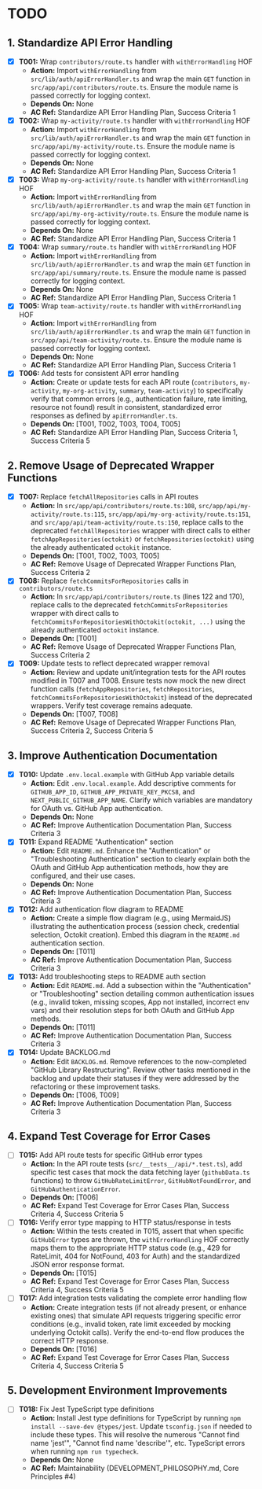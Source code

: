 # TODO

## 1. Standardize API Error Handling
- [x] **T001:** Wrap `contributors/route.ts` handler with `withErrorHandling` HOF
    - **Action:** Import `withErrorHandling` from `src/lib/auth/apiErrorHandler.ts` and wrap the main `GET` function in `src/app/api/contributors/route.ts`. Ensure the module name is passed correctly for logging context.
    - **Depends On:** None
    - **AC Ref:** Standardize API Error Handling Plan, Success Criteria 1
- [x] **T002:** Wrap `my-activity/route.ts` handler with `withErrorHandling` HOF
    - **Action:** Import `withErrorHandling` from `src/lib/auth/apiErrorHandler.ts` and wrap the main `GET` function in `src/app/api/my-activity/route.ts`. Ensure the module name is passed correctly for logging context.
    - **Depends On:** None
    - **AC Ref:** Standardize API Error Handling Plan, Success Criteria 1
- [x] **T003:** Wrap `my-org-activity/route.ts` handler with `withErrorHandling` HOF
    - **Action:** Import `withErrorHandling` from `src/lib/auth/apiErrorHandler.ts` and wrap the main `GET` function in `src/app/api/my-org-activity/route.ts`. Ensure the module name is passed correctly for logging context.
    - **Depends On:** None
    - **AC Ref:** Standardize API Error Handling Plan, Success Criteria 1
- [x] **T004:** Wrap `summary/route.ts` handler with `withErrorHandling` HOF
    - **Action:** Import `withErrorHandling` from `src/lib/auth/apiErrorHandler.ts` and wrap the main `GET` function in `src/app/api/summary/route.ts`. Ensure the module name is passed correctly for logging context.
    - **Depends On:** None
    - **AC Ref:** Standardize API Error Handling Plan, Success Criteria 1
- [x] **T005:** Wrap `team-activity/route.ts` handler with `withErrorHandling` HOF
    - **Action:** Import `withErrorHandling` from `src/lib/auth/apiErrorHandler.ts` and wrap the main `GET` function in `src/app/api/team-activity/route.ts`. Ensure the module name is passed correctly for logging context.
    - **Depends On:** None
    - **AC Ref:** Standardize API Error Handling Plan, Success Criteria 1
- [x] **T006:** Add tests for consistent API error handling
    - **Action:** Create or update tests for each API route (`contributors`, `my-activity`, `my-org-activity`, `summary`, `team-activity`) to specifically verify that common errors (e.g., authentication failure, rate limiting, resource not found) result in consistent, standardized error responses as defined by `apiErrorHandler.ts`.
    - **Depends On:** [T001, T002, T003, T004, T005]
    - **AC Ref:** Standardize API Error Handling Plan, Success Criteria 1, Success Criteria 5

## 2. Remove Usage of Deprecated Wrapper Functions
- [x] **T007:** Replace `fetchAllRepositories` calls in API routes
    - **Action:** In `src/app/api/contributors/route.ts:108`, `src/app/api/my-activity/route.ts:115`, `src/app/api/my-org-activity/route.ts:151`, and `src/app/api/team-activity/route.ts:150`, replace calls to the deprecated `fetchAllRepositories` wrapper with direct calls to either `fetchAppRepositories(octokit)` or `fetchRepositories(octokit)` using the already authenticated `octokit` instance.
    - **Depends On:** [T001, T002, T003, T005]
    - **AC Ref:** Remove Usage of Deprecated Wrapper Functions Plan, Success Criteria 2
- [x] **T008:** Replace `fetchCommitsForRepositories` calls in `contributors/route.ts`
    - **Action:** In `src/app/api/contributors/route.ts` (lines 122 and 170), replace calls to the deprecated `fetchCommitsForRepositories` wrapper with direct calls to `fetchCommitsForRepositoriesWithOctokit(octokit, ...)` using the already authenticated `octokit` instance.
    - **Depends On:** [T001]
    - **AC Ref:** Remove Usage of Deprecated Wrapper Functions Plan, Success Criteria 2
- [x] **T009:** Update tests to reflect deprecated wrapper removal
    - **Action:** Review and update unit/integration tests for the API routes modified in T007 and T008. Ensure tests now mock the new direct function calls (`fetchAppRepositories`, `fetchRepositories`, `fetchCommitsForRepositoriesWithOctokit`) instead of the deprecated wrappers. Verify test coverage remains adequate.
    - **Depends On:** [T007, T008]
    - **AC Ref:** Remove Usage of Deprecated Wrapper Functions Plan, Success Criteria 2, Success Criteria 5

## 3. Improve Authentication Documentation
- [x] **T010:** Update `.env.local.example` with GitHub App variable details
    - **Action:** Edit `.env.local.example`. Add descriptive comments for `GITHUB_APP_ID`, `GITHUB_APP_PRIVATE_KEY_PKCS8`, and `NEXT_PUBLIC_GITHUB_APP_NAME`. Clarify which variables are mandatory for OAuth vs. GitHub App authentication.
    - **Depends On:** None
    - **AC Ref:** Improve Authentication Documentation Plan, Success Criteria 3
- [x] **T011:** Expand README "Authentication" section
    - **Action:** Edit `README.md`. Enhance the "Authentication" or "Troubleshooting Authentication" section to clearly explain both the OAuth and GitHub App authentication methods, how they are configured, and their use cases.
    - **Depends On:** None
    - **AC Ref:** Improve Authentication Documentation Plan, Success Criteria 3
- [x] **T012:** Add authentication flow diagram to README
    - **Action:** Create a simple flow diagram (e.g., using MermaidJS) illustrating the authentication process (session check, credential selection, Octokit creation). Embed this diagram in the `README.md` authentication section.
    - **Depends On:** [T011]
    - **AC Ref:** Improve Authentication Documentation Plan, Success Criteria 3
- [x] **T013:** Add troubleshooting steps to README auth section
    - **Action:** Edit `README.md`. Add a subsection within the "Authentication" or "Troubleshooting" section detailing common authentication issues (e.g., invalid token, missing scopes, App not installed, incorrect env vars) and their resolution steps for both OAuth and GitHub App methods.
    - **Depends On:** [T011]
    - **AC Ref:** Improve Authentication Documentation Plan, Success Criteria 3
- [x] **T014:** Update BACKLOG.md
    - **Action:** Edit `BACKLOG.md`. Remove references to the now-completed "GitHub Library Restructuring". Review other tasks mentioned in the backlog and update their statuses if they were addressed by the refactoring or these improvement tasks.
    - **Depends On:** [T006, T009]
    - **AC Ref:** Improve Authentication Documentation Plan, Success Criteria 3

## 4. Expand Test Coverage for Error Cases
- [ ] **T015:** Add API route tests for specific GitHub error types
    - **Action:** In the API route tests (`src/__tests__/api/*.test.ts`), add specific test cases that mock the data fetching layer (`githubData.ts` functions) to throw `GitHubRateLimitError`, `GitHubNotFoundError`, and `GitHubAuthenticationError`.
    - **Depends On:** [T006]
    - **AC Ref:** Expand Test Coverage for Error Cases Plan, Success Criteria 4, Success Criteria 5
- [ ] **T016:** Verify error type mapping to HTTP status/response in tests
    - **Action:** Within the tests created in T015, assert that when specific `GitHubError` types are thrown, the `withErrorHandling` HOF correctly maps them to the appropriate HTTP status code (e.g., 429 for RateLimit, 404 for NotFound, 403 for Auth) and the standardized JSON error response format.
    - **Depends On:** [T015]
    - **AC Ref:** Expand Test Coverage for Error Cases Plan, Success Criteria 4, Success Criteria 5
- [ ] **T017:** Add integration tests validating the complete error handling flow
    - **Action:** Create integration tests (if not already present, or enhance existing ones) that simulate API requests triggering specific error conditions (e.g., invalid token, rate limit exceeded by mocking underlying Octokit calls). Verify the end-to-end flow produces the correct HTTP response.
    - **Depends On:** [T016]
    - **AC Ref:** Expand Test Coverage for Error Cases Plan, Success Criteria 4, Success Criteria 5

## 5. Development Environment Improvements
- [ ] **T018:** Fix Jest TypeScript type definitions
    - **Action:** Install Jest type definitions for TypeScript by running `npm install --save-dev @types/jest`. Update `tsconfig.json` if needed to include these types. This will resolve the numerous "Cannot find name 'jest'", "Cannot find name 'describe'", etc. TypeScript errors when running `npm run typecheck`.
    - **Depends On:** None
    - **AC Ref:** Maintainability (DEVELOPMENT_PHILOSOPHY.md, Core Principles #4)